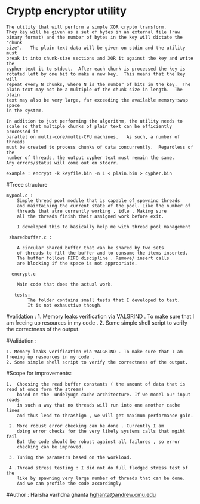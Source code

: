 # Cryptp encryptor utility

    The utility that will perform a simple XOR crypto transform.
    They key will be given as a set of bytes in an external file (raw
    binary format) and the number of bytes in the key will dictate the "chunk
    size".   The plain text data will be given on stdin and the utility must
    break it into chunk-size sections and XOR it against the key and write the
    cypher text it to stdout.  After each chunk is processed the key is
    rotated left by one bit to make a new key.  This means that the key will
    repeat every N chunks, where N is the number of bits in the key.  The
    plain text may not be a multiple of the chunk size in length.  The plain
    text may also be very large, far exceeding the available memory+swap space
    in the system.

    In addition to just performing the algorithm, the utility needs to
    scale so that multiple chunks of plain text can be efficiently processed in
    parallel on multi-core/multi-CPU machines.   As such, a number of threads
    must be created to process chunks of data concurrently.  Regardless of the
    number of threads, the output cypher text must remain the same.
    Any errors/status will come out on stderr.
    
    example : encrypt -k keyfile.bin -n 1 < plain.bin > cypher.bin


#Treee structure 

    mypool.c :
        Simple thread pool module that is capable of spawning threads 
        and maintaining the current state of the pool. Like the number of 
        threads that atre currently working , idle . Making sure 
        all the threads finish their assigned work before exit. 
        
        I developed this to basically help me with thread pool management 
        
     sharedbuffer.c : 
        
        A circular shared buffer that can be shared by two sets 
        of threads to fill the buffer and to consume the items inserted. 
        The buffer follows FIFO discipline . Remove/ insert calls 
        are blocking if the space is not appropriate.
        
      encrypt.c 
        
        Main code that does the actual work. 
        
       tests: 
            The folder contains small tests that I developed to test. 
            It is not exhaustive though.  
            
#validation : 
     1. Memory leaks verification via VALGRIND . To make sure that I am freeing up resources in my code .
     2. Some simple shell script to verify the correctness of the output. 

#Validation : 

    1. Memory leaks verification via VALGRIND . To make sure that I am freeing up resources in my code . 
    2. Some simple shell script to verify the correctness of the output.

#Scope for improvements: 
    
    1.  Choosing the read buffer constants ( the amount of data that is read at once form the stream) 
        based on the  undelyugn cache architecture. If we model our input reads
        in such a way that no threads will run into one another cache lines 
        and thus lead to thrashign , we will get maximum performance gain. 
     
     2. More robust error checking can be done . Currently I am 
        doing error checks for the very likely systems calls that mgiht fail 
        But the code should be robust against all failures , so error 
        checking can be improved. 
     
     3. Tuning the parametrs based on the workload.
     
     4 .Thread stress testing : I did not do full fledged stress test of the 
        like by spawning very large number of threads that can be done. 
        And we can profile the code accordingly    
        
        
#Author : 
    Harsha varhdna ghanta
    hghanta@andrew.cmu.edu              
        
    




